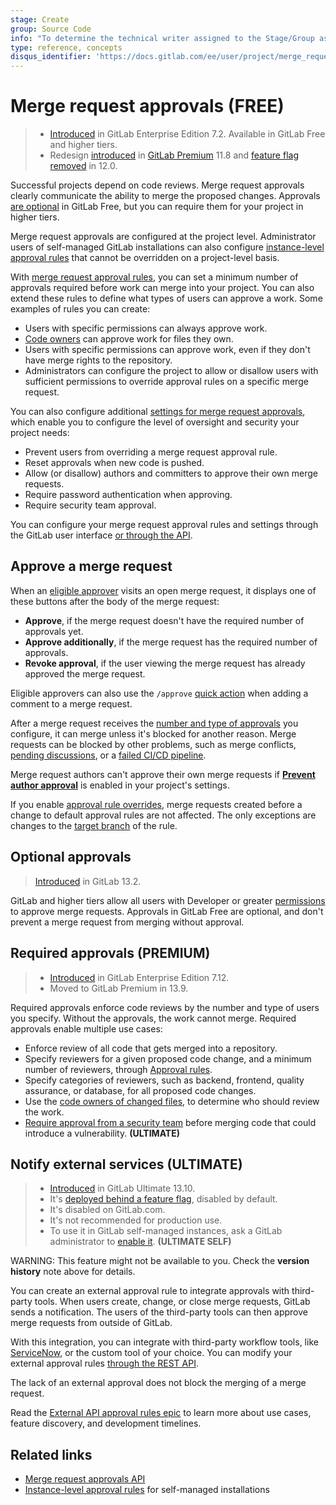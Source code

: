 ```yaml
---
stage: Create
group: Source Code
info: "To determine the technical writer assigned to the Stage/Group associated with this page, see https://about.gitlab.com/handbook/engineering/ux/technical-writing/#assignments"
type: reference, concepts
disqus_identifier: 'https://docs.gitlab.com/ee/user/project/merge_requests/merge_request_approvals.html'
---
```


# Merge request approvals **(FREE)**

> - [Introduced](https://gitlab.com/gitlab-org/gitlab/-/issues/580) in GitLab Enterprise Edition 7.2. Available in GitLab Free and higher tiers.
> - Redesign [introduced](https://gitlab.com/gitlab-org/gitlab/-/issues/1979) in [GitLab Premium](https://about.gitlab.com/pricing/) 11.8 and [feature flag removed](https://gitlab.com/gitlab-org/gitlab/-/issues/10685) in 12.0.

Successful projects depend on code reviews. Merge request approvals clearly communicate
the ability to merge the proposed changes. Approvals [are optional](#optional-approvals)
in GitLab Free, but you can require them for your project in higher tiers.

Merge request approvals are configured at the project level. Administrator users
of self-managed GitLab installations can also configure
[instance-level approval rules](../../../admin_area/merge_requests_approvals.md)
that cannot be overridden on a project-level basis.

With [merge request approval rules](rules.md), you can set a minimum number of
approvals required before work can merge into your project. You can also extend these
rules to define what types of users can approve a work. Some examples of rules you can create:

- Users with specific permissions can always approve work.
- [Code owners](../../code_owners.md) can approve work for files they own.
- Users with specific permissions can approve work, even if they don't have merge rights
  to the repository.
- Administrators can configure the project to allow or disallow users with sufficient
  permissions to override approval rules on a specific merge request.

You can also configure additional [settings for merge request approvals](settings.md),
which enable you to configure the level of oversight and security your project needs:

- Prevent users from overriding a merge request approval rule.
- Reset approvals when new code is pushed.
- Allow (or disallow) authors and committers to approve their own merge requests.
- Require password authentication when approving.
- Require security team approval.

You can configure your merge request approval rules and settings through the GitLab
user interface [or through the API](../../../../api/merge_request_approvals.md).

## Approve a merge request

When an [eligible approver](rules.md#eligible-approvers) visits an open merge request,
it displays one of these buttons after the body of the merge request:

- **Approve**, if the merge request doesn't have the required number of approvals yet.
- **Approve additionally**, if the merge request has the required number of approvals.
- **Revoke approval**, if the user viewing the merge request has already approved
  the merge request.

Eligible approvers can also use the `/approve`
[quick action](../../../user/project/quick_actions.md) when adding a comment to
a merge request.

After a merge request receives the [number and type of approvals](rules.md) you configure, it can merge
unless it's blocked for another reason. Merge requests can be blocked by other problems,
such as merge conflicts, [pending discussions](../../../discussions/index.md#only-allow-merge-requests-to-be-merged-if-all-threads-are-resolved),
or a [failed CI/CD pipeline](../merge_when_pipeline_succeeds.md).

Merge request authors can't approve their own merge requests if
[**Prevent author approval**](settings.md#allowing-merge-request-authors-to-approve-their-own-merge-requests)
is enabled in your project's settings.

If you enable [approval rule overrides](settings.md#prevent-overriding-default-approvals),
merge requests created before a change to default approval rules are not affected.
The only exceptions are changes to the [target branch](rules.md#scoped-to-protected-branch)
of the rule.

## Optional approvals

> [Introduced](https://gitlab.com/gitlab-org/gitlab/-/issues/27426) in GitLab 13.2.

GitLab and higher tiers allow all users with Developer or greater [permissions](../../../permissions.md)
to approve merge requests. Approvals in GitLab Free are optional, and don't prevent
a merge request from merging without approval.

## Required approvals **(PREMIUM)**

> - [Introduced](https://about.gitlab.com/releases/2015/06/22/gitlab-7-12-released/#merge-request-approvers-ee-only) in GitLab Enterprise Edition 7.12.
> - Moved to GitLab Premium in 13.9.

Required approvals enforce code reviews by the number and type of users you specify.
Without the approvals, the work cannot merge. Required approvals enable multiple use cases:

- Enforce review of all code that gets merged into a repository.
- Specify reviewers for a given proposed code change, and a minimum number
  of reviewers, through [Approval rules](rules.md).
- Specify categories of reviewers, such as backend, frontend, quality assurance, or
  database, for all proposed code changes.
- Use the [code owners of changed files](rules.md#code-owners-as-eligible-approvers),
  to determine who should review the work.
- [Require approval from a security team](../../../application_security/index.md#security-approvals-in-merge-requests)
  before merging code that could introduce a vulnerability. **(ULTIMATE)**

## Notify external services **(ULTIMATE)**

> - [Introduced](https://gitlab.com/groups/gitlab-org/-/epics/3869) in GitLab Ultimate 13.10.
> - It's [deployed behind a feature flag](../../../feature_flags.md), disabled by default.
> - It's disabled on GitLab.com.
> - It's not recommended for production use.
> - To use it in GitLab self-managed instances, ask a GitLab administrator to [enable it](../../../../api/merge_request_approvals.md#enable-or-disable-external-project-level-mr-approvals). **(ULTIMATE SELF)**

WARNING:
This feature might not be available to you. Check the **version history** note above for details.

You can create an external approval rule to integrate approvals with third-party tools.
When users create, change, or close merge requests, GitLab sends a notification.
The users of the third-party tools can then approve merge requests from outside of GitLab.

With this integration, you can integrate with third-party workflow tools, like
[ServiceNow](https://www.servicenow.co.uk/), or the custom tool of your choice.
You can modify your external approval rules
[through the REST API](../../../../api/merge_request_approvals.md#external-project-level-mr-approvals).

The lack of an external approval does not block the merging of a merge request.

Read the [External API approval rules epic](https://gitlab.com/groups/gitlab-org/-/epics/3869)
to learn more about use cases, feature discovery, and development timelines.

## Related links

- [Merge request approvals API](../../../../api/merge_request_approvals.md)
- [Instance-level approval rules](../../../admin_area/merge_requests_approvals.md) for self-managed installations

<!-- ## Troubleshooting

Include any troubleshooting steps that you can foresee. If you know beforehand what issues
one might have when setting this up, or when something is changed, or on upgrading, it's
important to describe those, too. Think of things that may go wrong and include them here.
This is important to minimize requests for support, and to avoid doc comments with
questions that you know someone might ask.

Each scenario can be a third-level heading, e.g. `### Getting error message X`.
If you have none to add when creating a doc, leave this section in place
but commented out to help encourage others to add to it in the future. -->
